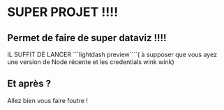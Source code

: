 SUPER PROJET !!!!
==================



## Permet de faire de super dataviz !!!!

IL SUFFIT DE LANCER ```lightdash preview````( à supposer que vous ayez une version de Node récente et les credentials wink wink)


## Et après ?

Allez bien vous faire foutre !